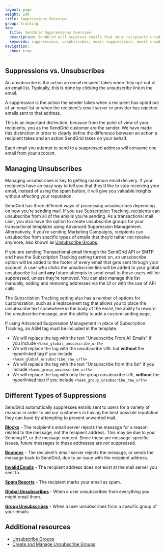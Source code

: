 ```yaml
---
layout: page
weight: 100
title: Suppressions Overview
group: tracking
seo:
  title: SendGrid Suppressions Overview
  description: SendGrid will suppress emails that your recipients unsubscribe from or that recipient email servers reject.
  keywords: suppressions, unsubscribes, email suppressions, email unsubscribes
navigation:
  show: true
---
```


## 	Suppressions vs. Unsubscribes

An unsubscribe is the action an email recipient takes when they opt-out of an email list. Typically, this is done by clicking the unsubscribe link in the email.

A suppression is the action the sender takes when a recipient has opted out of an email list or when the recipient’s email server or provider has rejected emails sent to that address.

This is an important distinction, because from the point of view of your recipients, you as the SendGrid customer are the sender. We have made this distinction in order to clearly define the difference between an action a recipient takes and an action SendGrid takes on your behalf.


<call-out type="warning">

Each email you attempt to send to a suppressed address will consume one email from your account.

</call-out>

## 	Managing Unsubscribes

Managing unsubscribes is key to getting maximum email delivery. If your recipients have an easy way to tell you that they’d like to stop receiving your email, instead of using the spam button, it will give you valuable insights without affecting your reputation.

SendGrid has three different ways of processing unsubscribes depending on how you’re sending mail. If you use [Subscription Tracking]({{root_url}}/ui/sending-email/subscription-tracking/), recipients can unsubscribe from all of the emails you’re sending. As a transactional mail user, you also have the option to create unsubscribe groups for your transactional templates using Advanced Suppression Management. Alternatively, if you’re sending Marketing Campaigns, recipients can unsubscribe from specific types of emails that they’d rather not receive anymore, also known as [Unsubscribe Groups]({{root_url}}/ui/sending-email/unsubscribe-groups/).

If you are sending Transactional email through the SendGrid API or SMTP and have the Subscription Tracking setting turned on, an unsubscribe option will be added to the footer of every email that gets sent through your account. A user who clicks the unsubscribe link will be added to your global unsubscribe list and **any** future attempts to send email to those users will be suppressed, unless they’re removed. You can also manage this list manually, adding and removing addresses via the UI or with the use of API calls.

The Subscription Tracking setting also has a number of options for customization, such as a replacement tag that allows you to place the unsubscribe text somewhere in the body of the email, the ability to reword the unsubscribe message, and the ability to add a custom landing page.

If using Advanced Suppression Management in place of Subscription Tracking, an ASM tag must be included in the template. 
 - We will replace the tag with the text "Unsubscribe From All Emails" if you include `<%asm_global_unsubscribe_url%>`
 - We will replace the tag with the unsubscribe URL but **without** the hyperlinked tag if you include   
   `<%asm_global_unsubscribe_raw_url%>`
 - We will replace the tag with the text "Unsubscribe from this list" if you include `<%asm_group_unsubscribe_url%>`
 - We will replace the tag with only the group unsubscribe URL **without** the hyperlinked text if you include 
   `<%asm_group_unsubscribe_raw_url%>`

## 	Different Types of Suppressions

SendGrid automatically suppresses emails sent to users for a variety of reasons in order to aid our customers in having the best possible reputation they can have by attempting to prevent unwanted mail.

**[Blocks]({{root_url}}/ui/sending-email/blocks/)** - The recipient's email server rejects the message for a reason related to the message, not the recipient address. This may be due to your Sending IP, or the message content. Since these are message-specific issues, future messages to these addresses are *not* suppressed.

**[Bounces]({{root_url}}/ui/sending-email/bounces/)** - The recipient’s email server rejects the message, or sends the message back to SendGrid, due to an issue with the recipient address.

**[Invalid Emails]({{root_url}}/ui/sending-email/invalid-emails/)** - The recipient address does not exist at the mail server you sent to.

**[Spam Reports]({{root_url}}/glossary/spam-reports/)** -  The recipient marks your email as spam.

**[Global Unsubscribes]({{root_url}}/ui/sending-email/global-unsubscribes/)** - When a user unsubscribes from everything you might email them.

**[Group Unsubscribes]({{root_url}}/ui/sending-email/group-unsubscribes/)** - When a user unsubscribes from a specific group of your emails.


## 	Additional resources

- [Unsubscribe Groups]({{root_url}}/ui/sending-email/unsubscribe-groups/)
- [Create and Manage Unsubscribe Groups]({{root_url}}/ui/sending-email/create-and-manage-unsubscribe-groups/)
